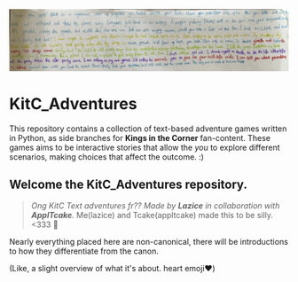 <picture>
 <source media="(prefers-color-scheme: dark)" srcset="Screenshot_20230712_100407_Crusaders.jpg">
 <source media="(prefers-color-scheme: light)" srcset="1B8EBF01-DC24-4FFB-8252-8E53EA232CB8.png">
 <img alt="the header image. purely for decoration." src="1B8EBF01-DC24-4FFB-8252-8E53EA232CB8.png">
</picture>

# KitC_Adventures
This repository contains a collection of text-based adventure games written in Python, as side branches for **Kings in the Corner** fan-content. These games aims to be interactive stories that allow the *you* to explore different scenarios, making choices that affect the outcome. :)

## Welcome the **KitC_Adventures** repository. 
> *Ong KitC Text adventures fr??   Made by **Lazice** in collaboration with **ApplTcake**.*
> Me(lazice) and Tcake(appltcake) made this to be silly. <333 💟

Nearly everything placed here are non-canonical, there will be introductions to how they differentiate from the canon. 

(Like, a slight overview of what it's about. heart emoji:heart:)
